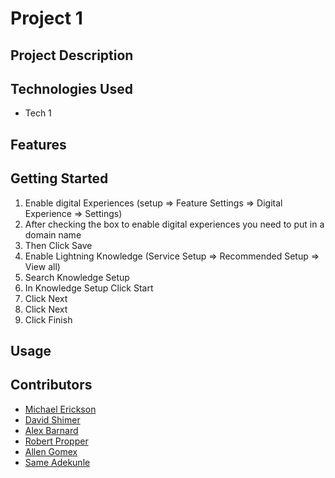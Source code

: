 # Project 1

## Project Description

## Technologies Used
* Tech 1

## Features

## Getting Started
  1. Enable digital Experiences (setup => Feature Settings => Digital Experience => Settings)
  2. After checking the box to enable digital experiences you need to put in a domain name
  3. Then Click Save
  4. Enable Lightning Knowledge (Service Setup => Recommended Setup => View all)
  5. Search Knowledge Setup
  6. In Knowledge Setup Click Start
  7. Click Next
  8. Click Next
  9. Click Finish

## Usage

## Contributors
* [Michael Erickson](https://github.com/michaelerickson98)
* [David Shimer](https://github.com/dataronio)
* [Alex Barnard](https://github.com/AlexBarnard)
* [Robert Propper](https://github.com/RobertPropper1)
* [Allen Gomex](https://github.com/AllenG012)
* [Same Adekunle](https://github.com/AAdekunle88)
